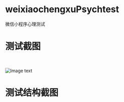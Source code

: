 # weixiaochengxuPsychtest
微信小程序心理测试<br/>
<h1>测试截图</h1><br/>

![Image text](https://github.com/XTF1182741213/weixinxiaochengxuPsychtest/blob/master/1525435858(1).jpg)


<h1>测试结构截图<h1/><br/>
